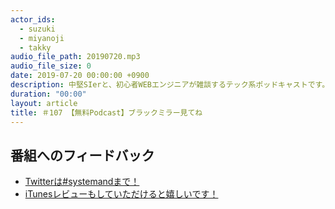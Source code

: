 ```yaml
---
actor_ids:
  - suzuki
  - miyanoji
  - takky
audio_file_path: 20190720.mp3
audio_file_size: 0
date: 2019-07-20 00:00:00 +0900
description: 中堅SIerと、初心者WEBエンジニアが雑談するテック系ポッドキャストです。
duration: "00:00"
layout: article
title: ＃107 【無料Podcast】ブラックミラー見てね
---
```

## 番組へのフィードバック
* [Twitterは#systemandまで！](https://twitter.com/search?q=%23systemand)
* [iTunesレビューもしていただけると嬉しいです！](https://itunes.apple.com/jp/podcast/systemand-online/id1205168408?mt=2)

